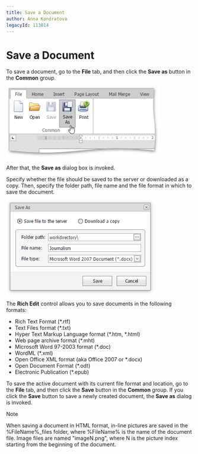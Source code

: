 ```yaml
---
title: Save a Document
author: Anna Kondratova
legacyId: 113814
---
```

# Save a Document
To save a document, go to the **File** tab, and then click the **Save as** button in the **Common** group.

![EUD_ASPxRichEdit_File_SaveAs](../../../images/img117757.png)

After that, the **Save as** dialog box is invoked.

Specify whether the file should be saved to the server or downloaded as a copy. Then, specify the folder path, file name and the file format in which to save the document.

![EUD_ASPxRichEdit_File_SaveAsDialog](../../../images/img117758.png)

The **Rich Edit** control allows you to save documents in the following formats:
* Rich Text Format (*.rtf)
* Text Files format (*.txt)
* Hyper Text Markup Language format (*.htm, *.html)
* Web page archive format (*.mht)
* Microsoft Word 97-2003 format (*.doc)
* WordML (*.xml)
* Open Office XML format (aka Office 2007 or *.docx)
* Open Document Format (*.odt)
* Electronic Publication (*.epub)

To save the active document with its current file format and location, go to the **File** tab, and then click the **Save** button in the **Common** group. If you click the **Save** button to save a newly created document, the **Save as** dialog is invoked.

> [!NOTE]
> When saving a document in HTML format, in-line pictures are saved in the %FileName%_files folder, where %FileName% is the name of the document file. Image files are named "imageN.png", where N is the picture index starting from the beginning of the document.